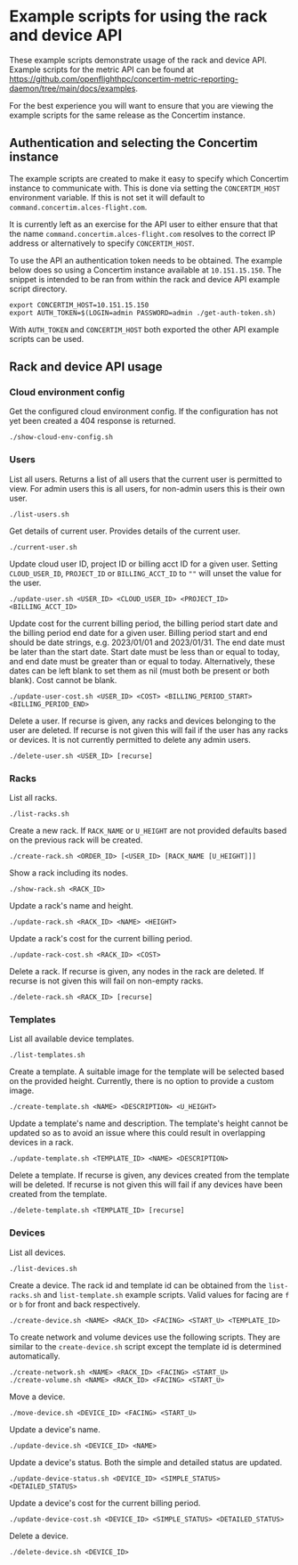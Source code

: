 # Example scripts for using the rack and device API

These example scripts demonstrate usage of the rack and device API.  Example
scripts for the metric API can be found at
https://github.com/openflighthpc/concertim-metric-reporting-daemon/tree/main/docs/examples.

For the best experience you will want to ensure that you are viewing the
example scripts for the same release as the Concertim instance.

## Authentication and selecting the Concertim instance

The example scripts are created to make it easy to specify which Concertim
instance to communicate with.  This is done via setting the `CONCERTIM_HOST`
environment variable.  If this is not set it will default to
`command.concertim.alces-flight.com`.

It is currently left as an exercise for the API user to either ensure that that
the name `command.concertim.alces-flight.com` resolves to the correct IP
address or alternatively to specify `CONCERTIM_HOST`.

To use the API an authentication token needs to be obtained.  The example below
does so using a Concertim instance available at `10.151.15.150`.  The snippet
is intended to be ran from within the rack and device API example script
directory.

```
export CONCERTIM_HOST=10.151.15.150
export AUTH_TOKEN=$(LOGIN=admin PASSWORD=admin ./get-auth-token.sh)
```

With `AUTH_TOKEN` and `CONCERTIM_HOST` both exported the other API example
scripts can be used.

## Rack and device API usage

### Cloud environment config

Get the configured cloud environment config.  If the configuration has not yet
been created a 404 response is returned.

```
./show-cloud-env-config.sh
```

### Users

List all users.  Returns a list of all users that the current user is permitted
to view.  For admin users this is all users, for non-admin users this is their
own user.

```
./list-users.sh
```

Get details of current user.  Provides details of the current user.

```
./current-user.sh
```

Update cloud user ID, project ID or billing acct ID for a given user.  Setting
`CLOUD_USER_ID`, `PROJECT_ID` or `BILLING_ACCT_ID` to `""` will unset the value
for the user.

```
./update-user.sh <USER_ID> <CLOUD_USER_ID> <PROJECT_ID> <BILLING_ACCT_ID>
```

Update cost for the current billing period, the billing period start date and the billing period end date for a given user.
Billing period start and end should be date strings, e.g. 2023/01/01 and 2023/01/31. The end date must be
later than the start date. Start date must be less than or equal to today, and end date must be greater than
or equal to today. Alternatively, these dates can be left blank to set them as nil (must both be present or both blank).
Cost cannot be blank.

```
./update-user-cost.sh <USER_ID> <COST> <BILLING_PERIOD_START> <BILLING_PERIOD_END>
```

Delete a user.  If recurse is given, any racks and devices belonging to the
user are deleted.  If recurse is not given this will fail if the user has any
racks or devices.  It is not currently permitted to delete any admin users.

```
./delete-user.sh <USER_ID> [recurse]
```

### Racks

List all racks.

```
./list-racks.sh
```

Create a new rack.  If `RACK_NAME` or `U_HEIGHT` are not provided defaults
based on the previous rack will be created.

```
./create-rack.sh <ORDER_ID> [<USER_ID> [RACK_NAME [U_HEIGHT]]]
```

Show a rack including its nodes.

```
./show-rack.sh <RACK_ID>
```

Update a rack's name and height.

```
./update-rack.sh <RACK_ID> <NAME> <HEIGHT>
```

Update a rack's cost for the current billing period.

```
./update-rack-cost.sh <RACK_ID> <COST>
```

Delete a rack.  If recurse is given, any nodes in the rack are deleted.  If
recurse is not given this will fail on non-empty racks.

```
./delete-rack.sh <RACK_ID> [recurse]
```

### Templates

List all available device templates.

```
./list-templates.sh
```

Create a template.  A suitable image for the template will be selected based on
the provided height.  Currently, there is no option to provide a custom image.

```
./create-template.sh <NAME> <DESCRIPTION> <U_HEIGHT>
```

Update a template's name and description.  The template's height cannot be
updated so as to avoid an issue where this could result in overlapping devices
in a rack.

```
./update-template.sh <TEMPLATE_ID> <NAME> <DESCRIPTION>
```

Delete a template.  If recurse is given, any devices created from the template
will be deleted.  If recurse is not given this will fail if any devices have
been created from the template.

```
./delete-template.sh <TEMPLATE_ID> [recurse]
```

### Devices

List all devices.

```
./list-devices.sh
```

Create a device.  The rack id and template id can be obtained from the
`list-racks.sh` and `list-template.sh` example scripts.  Valid values for
facing are `f` or `b` for front and back respectively.

```
./create-device.sh <NAME> <RACK_ID> <FACING> <START_U> <TEMPLATE_ID>
```

To create network and volume devices use the following scripts.  They are
similar to the `create-device.sh` script except the template id is determined
automatically.

```
./create-network.sh <NAME> <RACK_ID> <FACING> <START_U>
./create-volume.sh <NAME> <RACK_ID> <FACING> <START_U>
```

Move a device.

```
./move-device.sh <DEVICE_ID> <FACING> <START_U>
```

Update a device's name.

```
./update-device.sh <DEVICE_ID> <NAME>
```

Update a device's status.  Both the simple and detailed status are updated.

```
./update-device-status.sh <DEVICE_ID> <SIMPLE_STATUS> <DETAILED_STATUS>
```

Update a device's cost for the current billing period.

```
./update-device-cost.sh <DEVICE_ID> <SIMPLE_STATUS> <DETAILED_STATUS>
```

Delete a device.

```
./delete-device.sh <DEVICE_ID>
```
